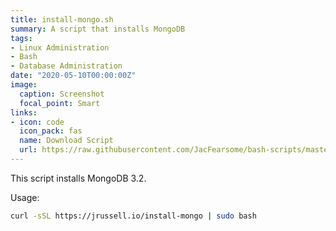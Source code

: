 ```yaml
---
title: install-mongo.sh
summary: A script that installs MongoDB
tags:
- Linux Administration
- Bash
- Database Administration
date: "2020-05-10T00:00:00Z"
image:
  caption: Screenshot
  focal_point: Smart
links:
- icon: code
  icon_pack: fas
  name: Download Script
  url: https://raw.githubusercontent.com/JacFearsome/bash-scripts/master/install-scripts/install-mongo.sh
---
```

This script installs MongoDB 3.2.

Usage:
```sh
curl -sSL https://jrussell.io/install-mongo | sudo bash
```